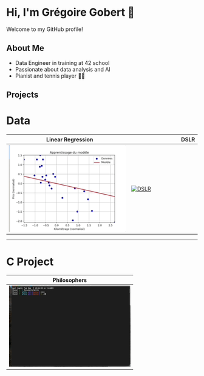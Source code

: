 # Hi, I'm Grégoire Gobert 👋

Welcome to my GitHub profile!


## About Me
- Data Engineer in training at 42 school
- Passionate about data analysis and AI
- Pianist and tennis player 🎹🎾

## Projects

# Data

| Linear Regression &nbsp;&nbsp;&nbsp;&nbsp;&nbsp;&nbsp;&nbsp;&nbsp;&nbsp;&nbsp;&nbsp;&nbsp;&nbsp;&nbsp;&nbsp;&nbsp;&nbsp;&nbsp;&nbsp;&nbsp;&nbsp;&nbsp;| &nbsp;&nbsp;&nbsp;&nbsp;&nbsp;&nbsp;&nbsp;&nbsp;&nbsp;&nbsp;&nbsp;&nbsp;&nbsp;&nbsp;&nbsp;&nbsp;&nbsp;&nbsp;&nbsp;&nbsp;&nbsp;&nbsp;&nbsp;&nbsp;&nbsp;&nbsp;&nbsp;&nbsp;&nbsp;&nbsp;&nbsp;&nbsp;&nbsp;&nbsp;&nbsp;DSLR |
|---:|:---|
| [![Linear Regression](https://github.com/gregoiregobert/Linear-regression/blob/main/assets/line_reg.gif?raw=true)](https://github.com/gregoiregobert/Linear-regression) | [![DSLR](https://github.com/gregoiregobert/DSLR/blob/main/assets/dslr_3d_graph.gif?raw=true)](https://github.com/gregoiregobert/DSLR) |

---
# C Project

| Philosophers |
|:------:|
| [![](https://github.com/gregoiregobert/Philosophers/blob/master/assets/philo.gif?raw=true)](https://github.com/gregoiregobert/Philosophers) |
